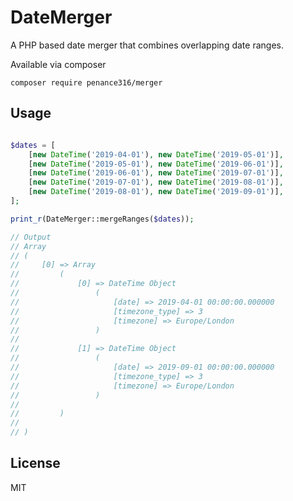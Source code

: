 # DateMerger

A PHP based date merger that combines overlapping date ranges.

Available via composer

`composer require penance316/merger`

## Usage
```PHP

$dates = [
    [new DateTime('2019-04-01'), new DateTime('2019-05-01')],
    [new DateTime('2019-05-01'), new DateTime('2019-06-01')],
    [new DateTime('2019-06-01'), new DateTime('2019-07-01')],
    [new DateTime('2019-07-01'), new DateTime('2019-08-01')],
    [new DateTime('2019-08-01'), new DateTime('2019-09-01')],
];

print_r(DateMerger::mergeRanges($dates));

// Output
// Array
// (
//     [0] => Array
//         (
//             [0] => DateTime Object
//                 (
//                     [date] => 2019-04-01 00:00:00.000000
//                     [timezone_type] => 3
//                     [timezone] => Europe/London
//                 )
// 
//             [1] => DateTime Object
//                 (
//                     [date] => 2019-09-01 00:00:00.000000
//                     [timezone_type] => 3
//                     [timezone] => Europe/London
//                 )
//
//         )
//
// )
```

## License

MIT
